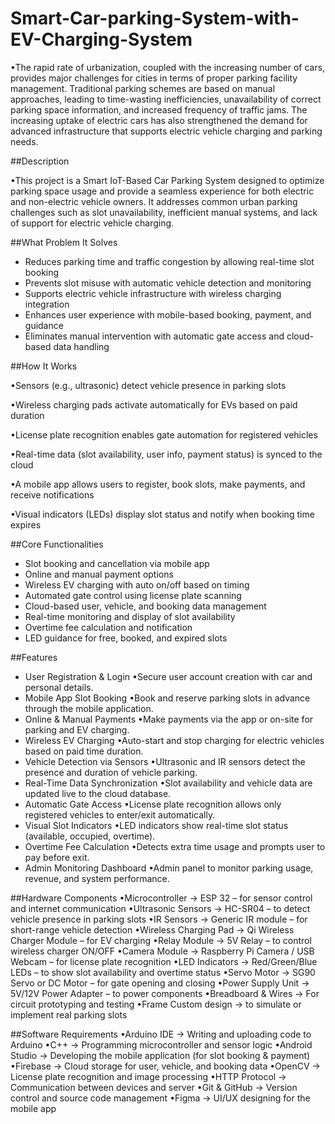 # Smart-Car-parking-System-with-EV-Charging-System
•The rapid rate of urbanization, coupled with the increasing number of cars, provides major challenges for cities in terms of proper parking facility management. Traditional parking schemes are based on manual approaches, leading to time-wasting inefficiencies, unavailability of correct parking space information, and increased frequency of traffic jams. The increasing uptake of electric cars has also strengthened the demand for advanced infrastructure that supports electric vehicle charging and parking needs.

##Description

•This project is a Smart IoT-Based Car Parking System designed to optimize parking space usage and provide a seamless experience for both electric and non-electric vehicle owners. It addresses common urban parking challenges such as slot unavailability, inefficient manual systems, and lack of support for electric vehicle charging.

##What Problem It Solves
- Reduces parking time and traffic congestion by allowing real-time slot booking
- Prevents slot misuse with automatic vehicle detection and monitoring
- Supports electric vehicle infrastructure with wireless charging integration
- Enhances user experience with mobile-based booking, payment, and guidance
- Eliminates manual intervention with automatic gate access and cloud-based data handling

##How It Works

•Sensors (e.g., ultrasonic) detect vehicle presence in parking slots

•Wireless charging pads activate automatically for EVs based on paid duration

•License plate recognition enables gate automation for registered vehicles

•Real-time data (slot availability, user info, payment status) is synced to the cloud

•A mobile app allows users to register, book slots, make payments, and receive notifications

•Visual indicators (LEDs) display slot status and notify when booking time expires

##Core Functionalities
- Slot booking and cancellation via mobile app
- Online and manual payment options
- Wireless EV charging with auto on/off based on timing
- Automated gate control using license plate scanning
- Cloud-based user, vehicle, and booking data management
- Real-time monitoring and display of slot availability
- Overtime fee calculation and notification
- LED guidance for free, booked, and expired slots

##Features
- User Registration & Login
    •Secure user account creation with car and personal details.
- Mobile App Slot Booking
    •Book and reserve parking slots in advance through the mobile application.
- Online & Manual Payments
    •Make payments via the app or on-site for parking and EV charging.
- Wireless EV Charging
    •Auto-start and stop charging for electric vehicles based on paid time duration.
- Vehicle Detection via Sensors
    •Ultrasonic and IR sensors detect the presence and duration of vehicle parking.
- Real-Time Data Synchronization
    •Slot availability and vehicle data are updated live to the cloud database.
- Automatic Gate Access
    •License plate recognition allows only registered vehicles to enter/exit automatically.
- Visual Slot Indicators
    •LED indicators show real-time slot status (available, occupied, overtime).
- Overtime Fee Calculation
    •Detects extra time usage and prompts user to pay before exit.
- Admin Monitoring Dashboard
    •Admin panel to monitor parking usage, revenue, and system performance.

##Hardware Components
•Microcontroller → ESP 32 – for sensor control and internet communication
•Ultrasonic Sensors → HC-SR04 – to detect vehicle presence in parking slots
•IR Sensors → Generic IR module – for short-range vehicle detection
•Wireless Charging Pad → Qi Wireless Charger Module – for EV charging
•Relay Module → 5V Relay – to control wireless charger ON/OFF
•Camera Module → Raspberry Pi Camera / USB Webcam – for license plate recognition
•LED Indicators → Red/Green/Blue LEDs – to show slot availability and overtime status
•Servo Motor → SG90 Servo or DC Motor – for gate opening and closing
•Power Supply Unit → 5V/12V Power Adapter – to power components
•Breadboard & Wires → For circuit prototyping and testing
•Frame	Custom design → to simulate or implement real parking slots

##Software Requirements
•Arduino IDE → Writing and uploading code to Arduino
•C++ → Programming microcontroller and sensor logic
•Android Studio → Developing the mobile application (for slot booking & payment)
•Firebase → Cloud storage for user, vehicle, and booking data
•OpenCV → License plate recognition and image processing
•HTTP Protocol → Communication between devices and server
•Git & GitHub → Version control and source code management
•Figma → UI/UX designing for the mobile app
